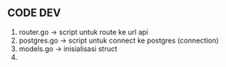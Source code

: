 ## CODE DEV
1. router.go -> script untuk route ke url api
2. postgres.go -> script untuk connect ke postgres (connection)
3. models.go -> inisialisasi struct 
4. 